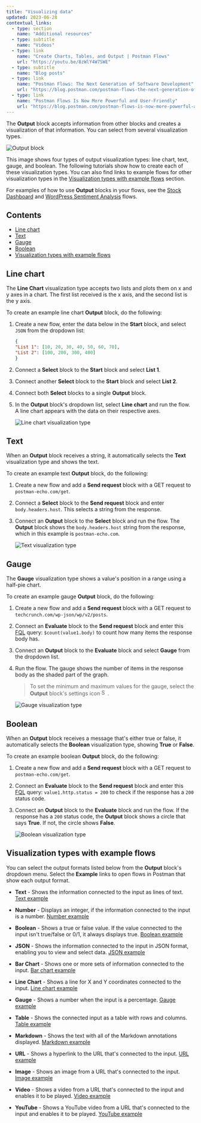 ```yaml
---
title: "Visualizing data"
updated: 2023-06-28
contextual_links:
  - type: section
    name: "Additional resources"
  - type: subtitle
    name: "Videos"
  - type: link
    name: "Create Charts, Tables, and Output | Postman Flows"
    url: "https://youtu.be/8zWlY4W7SWE"
  - type: subtitle
    name: "Blog posts"
  - type: link
    name: "Postman Flows: The Next Generation of Software Development"
    url: "https://blog.postman.com/postman-flows-the-next-generation-of-software-development/"
  - type: link
    name: "Postman Flows Is Now More Powerful and User-Friendly"
    url: "https://blog.postman.com/postman-flows-is-now-more-powerful-and-user-friendly/"
---
```


The **Output** block accepts information from other blocks and creates a visualization of that information. You can select from several visualization types.

<img alt="Output block" src="https://assets.postman.com/postman-docs/v10/stock-charts-v10.gif" fetchpriority="low" loading="lazy"/>

This image shows four types of output visualization types: line chart, text, gauge, and boolean. The following tutorials show how to create each of these visualization types. You can also find links to example flows for other visualization types in the [Visualization types with example flows](#visualization-types-with-example-flows) section.

For examples of how to use **Output** blocks in your flows, see the [Stock Dashboard](https://www.postman.com/postman/workspace/utility-flows/flow/64123b57c224290033fcb089) and [WordPress Sentiment Analysis](https://www.postman.com/postman/workspace/utility-flows/flow/6413acdb8c4c54003a4ad611) flows.

## Contents

* [Line chart](#line-chart)
* [Text](#text)
* [Gauge](#gauge)
* [Boolean](#boolean)
* [Visualization types with example flows](#visualization-types-with-example-flows)

## Line chart

The **Line Chart** visualization type accepts two lists and plots them on x and y axes in a chart. The first list received is the x axis, and the second list is the y axis.

To create an example line chart **Output** block, do the following:

1. Create a new flow, enter the data below in the **Start** block, and select `JSON` from the dropdown list:

    ```json
    {
    "List 1": [10, 20, 30, 40, 50, 60, 70],
    "List 2": [100, 200, 300, 400]
    }
    ```

1. Connect a **Select** block to the **Start** block and select **List 1**.
1. Connect another **Select** block to the **Start** block and select **List 2**.
1. Connect both **Select** blocks to a single **Output** block.
1. In the **Output** block's dropdown list, select **Line chart** and run the flow. A line chart appears with the data on their respective axes.

    ![Line chart visualization type](https://assets.postman.com/postman-docs/v10/flows-line-chart-v10.jpg)

## Text

When an **Output** block receives a string, it automatically selects the **Text** visualization type and shows the text.

To create an example text **Output** block, do the following:

1. Create a new flow and add a **Send request** block with a GET request to `postman-echo.com/get`.
1. Connect a **Select** block to the **Send request** block and enter `body.headers.host`. This selects a string from the response.
1. Connect an **Output** block to the **Select** block and run the flow. The **Output** block shows the `body.headers.host` string from the response, which in this example is `postman-echo.com`.

    ![Text visualization type](https://assets.postman.com/postman-docs/v10/flows-text-v10.jpg)

## Gauge

The **Gauge** visualization type shows a value's position in a range using a half-pie chart.

To create an example gauge **Output** block, do the following:

1. Create a new flow and add a **Send request** block with a GET request to `techcrunch.com/wp-json/wp/v2/posts`.
1. Connect an **Evaluate** block to the **Send request** block and enter this [FQL](/docs/postman-flows/flows-query-language/introduction-to-fql/) query: `$count(value1.body)` to count how many items the response body has.
1. Connect an **Output** block to the **Evaluate** block and select **Gauge** from the dropdown list.
1. Run the flow. The gauge shows the number of items in the response body as the shaded part of the graph.

    > To set the minimum and maximum values for the gauge, select the **Output** block's settings icon <img alt="Settings icon" src="https://assets.postman.com/postman-docs/icon-settings-v9.jpg#icon" width="16px">.

    ![Gauge visualization type](https://assets.postman.com/postman-docs/v10/flows-gauge-v10.jpg)

## Boolean

When an **Output** block receives a message that's either true or false, it automatically selects the **Boolean** visualization type, showing **True** or **False**.

To create an example boolean **Output** block, do the following:

1. Create a new flow and add a **Send request** block with a GET request to `postman-echo.com/get`.
1. Connect an **Evaluate** block to the **Send request** block and enter this [FQL](/docs/postman-flows/flows-query-language/introduction-to-fql/) query: `value1.http.status = 200` to check if the response has a `200` status code.
1. Connect an **Output**  block to the **Evaluate** block and run the flow. If the response has a `200` status code, the **Output** block shows a circle that says **True**. If not, the circle shows **False**.

    ![Boolean visualization type](https://assets.postman.com/postman-docs/v10/flows-boolean-v10.jpg)

## Visualization types with example flows

You can select the output formats listed below from the **Output** block's dropdown menu. Select the **Example** links to open flows in Postman that show each output format.

* **Text** - Shows the information connected to the input as lines of text. [Text example](https://www.postman.com/postman/workspace/flows-snippets/flow/6414e20b95e5e70033f028c9)

* **Number** - Displays an integer, if the information connected to the input is a number. [Number example](https://www.postman.com/postman/workspace/flows-snippets/flow/6414e8eb95e5e70033f028d4)

* **Boolean** - Shows a true or false value. If the value connected to the input isn't true/false or 0/1, it always displays true. [Boolean example](https://www.postman.com/postman/workspace/flows-snippets/flow/6414ebb88c4c54003a4ad797)

* **JSON** - Shows the information connected to the input in JSON format, enabling you to view and select data. [JSON example](https://www.postman.com/postman/workspace/flows-snippets/flow/6414ec507221e9003a7a5384)

* **Bar Chart** - Shows one or more sets of information connected to the input. [Bar chart example](https://www.postman.com/postman/workspace/flows-snippets/flow/6411f07120794b0039e76839)

* **Line Chart** - Shows a line for X and Y coordinates connected to the input. [Line chart example](https://www.postman.com/postman/workspace/flows-snippets/flow/641242fd8c4c54003a4ad507)

* **Gauge** - Shows a number when the input is a percentage. [Gauge example](https://www.postman.com/postman/workspace/flows-snippets/flow/64124134c224290033fcb08b)

* **Table** - Shows the connected input as a table with rows and columns. [Table example](https://www.postman.com/postman/workspace/flows-snippets/flow/64124607c224290033fcb092)

* **Markdown** - Shows the text with all of the Markdown annotations displayed. [Markdown example](https://www.postman.com/postman/workspace/flows-snippets/flow/641249577221e9003a7a5107)

* **URL** - Shows a hyperlink to the URL that's connected to the input. [URL example](https://www.postman.com/postman/workspace/flows-snippets/flow/64124dc8c224290033fcb098)

* **Image** - Shows an image from a URL that's connected to the input. [Image example](https://www.postman.com/postman/workspace/flows-snippets/flow/64124e997221e9003a7a510c)

* **Video** - Shows a video from a URL that's connected to the input and enables it to be played. [Video example](https://www.postman.com/postman/workspace/flows-snippets/flow/64124f65c224290033fcb09b)

* **YouTube** - Shows a YouTube video from a URL that's connected to the input and enables it to be played. [YouTube example](https://www.postman.com/postman/workspace/flows-snippets/flow/6414ef7bc224290033fcb310)
